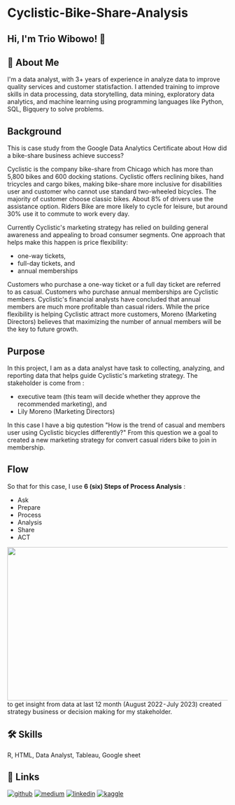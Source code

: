 # Cyclistic-Bike-Share-Analysis

## Hi, I'm Trio Wibowo! 👋

## 🚀 About Me
I'm a data analyst, with 3+ years of experience in analyze data to improve quality services and customer statisfaction. I attended training to improve skills in data processing, data storytelling, data mining, exploratory data analytics, and machine learning using programming languages like Python, SQL, Bigquery to solve problems.

## Background
This is case study from the Google Data Analytics Certificate about How did a bike-share business achieve success?

Cyclistic is the company bike-share from Chicago which has more than 5,800 bikes and 600 docking stations. Cyclistic offers reclining bikes, hand tricycles and cargo bikes, making bike-share more inclusive for disabilities user and customer who cannot use standard two-wheeled bicycles. The majority of customer choose classic bikes. About 8% of drivers use the assistance option. Riders Bike are more likely to cycle for leisure, but around 30% use it to commute to work every day.

Currently Cyclistic's marketing strategy has relied on building general awareness and appealing to broad consumer segments. One approach that helps make this happen is price flexibility:
- one-way tickets,
- full-day tickets, and
- annual memberships
  
Customers who purchase a one-way ticket or a full day ticket are referred to as casual. Customers who purchase annual memberships are Cyclistic members. Cyclistic's financial analysts have concluded that annual members are much more profitable than casual riders. While the price flexibility is helping Cyclistic attract more customers, Moreno (Marketing Directors) believes that maximizing the number of annual members will be the key to future growth.

## Purpose
In this project, I am as a data analyst have task to collecting, analyzing, and reporting data that helps guide Cyclistic's marketing strategy.
The stakeholder is come from :
- executive team (this team will decide whether they approve the recommended marketing), and
- Lily Moreno (Marketing Directors)

In this case I have a big qutestion "How is the trend of casual and members user using Cyclistic bicycles differently?" From this question we a goal to created a new marketing strategy for convert casual riders bike to join in membership.

## Flow
So that for this case, I use **6 (six) Steps of Process Analysis** : 
- Ask
- Prepare
- Process
- Analysis
- Share
- ACT
<img src="https://miro.medium.com/v2/resize:fit:1400/format:webp/1*4U9nrJmFBiLlJdUSA4hipQ.jpeg" width=1400px height=350px />
to get insight from data at last 12 month (August 2022 - July 2023) created strategy business or decision making for my stakeholder.


## 🛠 Skills
R, HTML, Data Analyst, Tableau, Google sheet

## 🔗 Links
[![github](https://img.shields.io/badge/github-000?style=for-the-badge&logo=github&logoColor=white)](https://github.com/triowibowo21/cyclistic-bike-share-analysis/blob/master/cyclistic_bike_share_trips.ipynb)
[![medium](https://img.shields.io/badge/medium-000?style=for-the-badge&logo=medium&logoColor=white)](https://triowibowo21.medium.com/cyclistic-bike-share-trips-c6e3e208ff1e)
[![linkedin](https://img.shields.io/badge/linkedin-0A66C2?style=for-the-badge&logo=linkedin&logoColor=white)](https://www.linkedin.com/feed/update/urn:li:activity:7126036010915835905)
[![kaggle](https://img.shields.io/badge/kaggle-1DA1F2?style=for-the-badge&logo=kaggle&logoColor=white)](https://www.kaggle.com/code/triowibowo28/cyclistic-bike-share-analysis)


